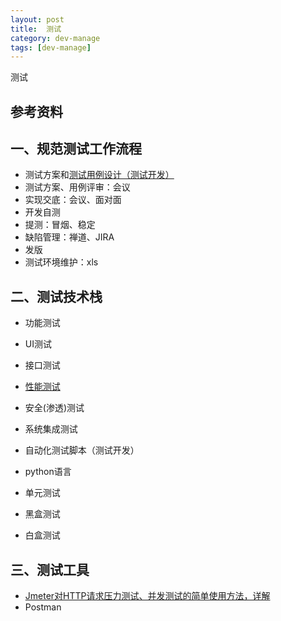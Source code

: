 ```yaml
---
layout: post
title:  测试
category: dev-manage
tags: [dev-manage]
--- 
```

 
测试

## 参考资料 

## 一、规范测试工作流程
- 测试方案和[测试用例设计（测试开发）](https://blog.csdn.net/m0_37618247/article/details/82149367)
- 测试方案、用例评审：会议
- 实现交底：会议、面对面
- 开发自测
- 提测：冒烟、稳定
- 缺陷管理：禅道、JIRA
- 发版
- 测试环境维护：xls

## 二、测试技术栈  
- 功能测试 
- UI测试
- 接口测试
- [性能测试](https://www.cnblogs.com/fnng/archive/2012/08/17/2644878.html)  
- 安全(渗透)测试
- 系统集成测试
- 自动化测试脚本（测试开发）
- python语言

 
- 单元测试
- 黑盒测试
- 白盒测试

## 三、测试工具
- [Jmeter对HTTP请求压力测试、并发测试的简单使用方法，详解](https://blog.csdn.net/zwc2xm/article/details/78854208)
- Postman





